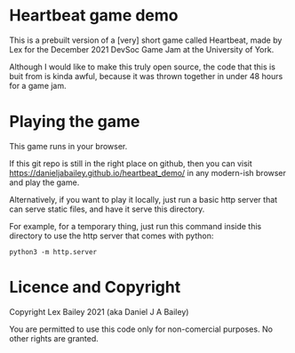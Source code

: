 # Heartbeat game demo

This is a prebuilt version of a [very] short game called Heartbeat, made by Lex for the December 2021 DevSoc Game Jam at the University of York.

Although I would like to make this truly open source, the code that this is buit from is kinda awful, because it was thrown together in under 48 hours for a game jam.


# Playing the game

This game runs in your browser.

If this git repo is still in the right place on github, then you can visit https://danieljabailey.github.io/heartbeat_demo/ in any modern-ish browser and play the game.

Alternatively, if you want to play it locally, just run a basic http server that can serve static files, and have it serve this directory.

For example, for a temporary thing, just run this command inside this directory to use the http server that comes with python:

    python3 -m http.server

# Licence and Copyright

Copyright Lex Bailey 2021
(aka Daniel J A Bailey)

You are permitted to use this code only for non-comercial purposes.
No other rights are granted.
